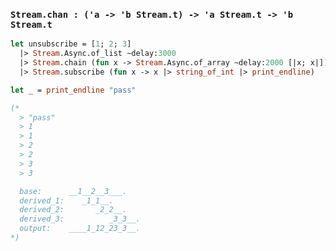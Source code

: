 ### `Stream.chan : ('a -> 'b Stream.t) -> 'a Stream.t -> 'b Stream.t`

```ocaml
let unsubscribe = [1; 2; 3]
  |> Stream.Async.of_list ~delay:3000
  |> Stream.chain (fun x -> Stream.Async.of_array ~delay:2000 [|x; x|])
  |> Stream.subscribe (fun x -> x |> string_of_int |> print_endline)

let _ = print_endline "pass"

(*
  > "pass"
  > 1
  > 1
  > 2
  > 2
  > 3
  > 3

  base:      __1__2__3___.
  derived_1:    _1_1__.
  derived_2:       _2_2__.
  derived_3:          _3_3__.
  output:    ____1_12_23_3__.
*)
```